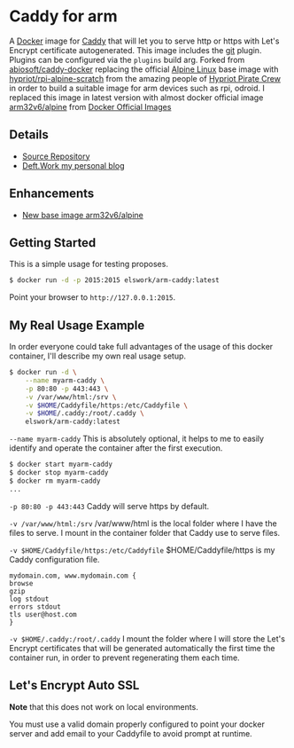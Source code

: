 # Caddy for arm

A [Docker](http://docker.com) image for [Caddy](http://caddyserver.com) that will let you to serve http or https with Let's Encrypt certificate autogenerated. This image includes the [git](http://caddyserver.com/docs/git) plugin. Plugins can be configured via the `plugins` build arg. Forked from [abiosoft/caddy-docker](https://github.com/abiosoft/caddy-docker) replacing the official [Alpine Linux](https://alpinelinux.org) base image with [hypriot/rpi-alpine-scratch](https://github.com/hypriot/rpi-alpine-scratch) from the amazing people of [Hypriot Pirate Crew](http://blog.hypriot.com/) in order to build a suitable image for arm devices such as rpi, odroid. I replaced this image in latest version with almost docker official image [arm32v6/alpine](https://hub.docker.com/r/arm32v6/alpine/) from [Docker Official Images](https://github.com/docker-library/official-images#architectures-other-than-amd64)

## Details
- [Source Repository](https://github.com/DeftWork/caddy-docker)
- [Deft.Work my personal blog](http://deft.work)

## Enhancements
- [New base image arm32v6/alpine](https://hub.docker.com/r/arm32v6/alpine/)

## Getting Started

This is a simple usage for testing proposes.

```sh
$ docker run -d -p 2015:2015 elswork/arm-caddy:latest
```

Point your browser to `http://127.0.0.1:2015`.

## My Real Usage Example

In order everyone could take full advantages of the usage of this docker container, I'll describe my own real usage setup.
```sh
$ docker run -d \
    --name myarm-caddy \
    -p 80:80 -p 443:443 \
    -v /var/www/html:/srv \
    -v $HOME/Caddyfile/https:/etc/Caddyfile \
    -v $HOME/.caddy:/root/.caddy \
    elswork/arm-caddy:latest
```
`--name myarm-caddy` This is absolutely optional, it helps to me to easily identify and operate the container after the first execution.
```sh
$ docker start myarm-caddy
$ docker stop myarm-caddy
$ docker rm myarm-caddy
...
```
`-p 80:80 -p 443:443` Caddy will serve https by default.

`-v /var/www/html:/srv` /var/www/html is the local folder where I have the files to serve. I mount in the container folder that Caddy use to serve files.

`-v $HOME/Caddyfile/https:/etc/Caddyfile` $HOME/Caddyfile/https is my Caddy configuration file. 
```
mydomain.com, www.mydomain.com {
browse
gzip
log stdout
errors stdout
tls user@host.com
}
```

`-v $HOME/.caddy:/root/.caddy` I mount the folder where I will store the Let's Encrypt certificates that will be generated automatically the first time the container run, in order to prevent regenerating them each time.

## Let's Encrypt Auto SSL
**Note** that this does not work on local environments.

You must use a valid domain properly configured to point your docker server and add email to your Caddyfile to avoid prompt at runtime.
